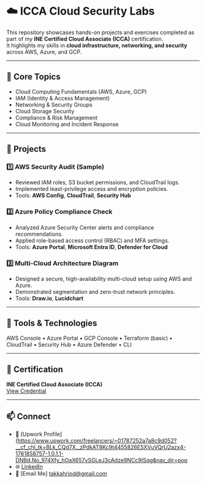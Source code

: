 # ☁️ ICCA Cloud Security Labs

This repository showcases hands-on projects and exercises completed as part of my **INE Certified Cloud Associate (ICCA)** certification.  
It highlights my skills in **cloud infrastructure, networking, and security** across AWS, Azure, and GCP.

---

## 🔐 Core Topics
- Cloud Computing Fundamentals (AWS, Azure, GCP)
- IAM (Identity & Access Management)
- Networking & Security Groups
- Cloud Storage Security
- Compliance & Risk Management
- Cloud Monitoring and Incident Response

---

## 🧠 Projects

### 1️⃣ AWS Security Audit (Sample)
- Reviewed IAM roles, S3 bucket permissions, and CloudTrail logs.  
- Implemented least-privilege access and encryption policies.  
- Tools: **AWS Config**, **CloudTrail**, **Security Hub**

### 2️⃣ Azure Policy Compliance Check
- Analyzed Azure Security Center alerts and compliance recommendations.  
- Applied role-based access control (RBAC) and MFA settings.  
- Tools: **Azure Portal**, **Microsoft Entra ID**, **Defender for Cloud**

### 3️⃣ Multi-Cloud Architecture Diagram
- Designed a secure, high-availability multi-cloud setup using AWS and Azure.  
- Demonstrated segmentation and zero-trust network principles.  
- Tools: **Draw.io**, **Lucidchart**

---

## 🧰 Tools & Technologies
AWS Console • Azure Portal • GCP Console • Terraform (basic) •  
CloudTrail • Security Hub • Azure Defender • CLI

---

## 🧾 Certification
**INE Certified Cloud Associate (ICCA)**  
[View Credential](https://certs.ine.com/84f2aaf2-18c7-4092-8794-23134fb62913#acc.WduR2TQe)

---

## 📫 Connect
- 💼 [Upwork Profile] (https://www.upwork.com/freelancers/~01787252a7a8c9d052?__cf_chl_tk=BLk_CQd7X._zPdkAT8Kc9t4455826E5XVuVQrU2azx4-1761858757-1.0.1.1-DNBd.No_974Xfy_hOaX657vSGLeJ3cAdze9NCc9ISqg&nav_dir=pop
- 🌐 [LinkedIn](https://www.linkedin.com/in/sam-jabr-45261b389/)
- 📧 [Email Me] takkahriod@gmail.com

